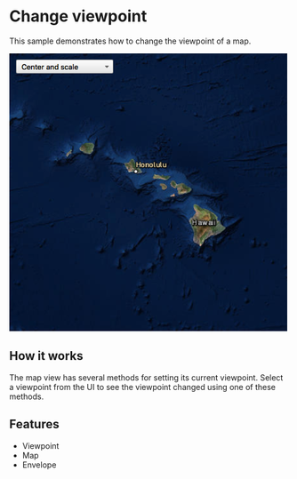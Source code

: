 # Change viewpoint

This sample demonstrates how to change the viewpoint of a map.

![](screenshot.png)

## How it works

The map view has several methods for setting its current viewpoint. Select a viewpoint from the UI to see the viewpoint changed using one of these methods. 

## Features
- Viewpoint
- Map
- Envelope
